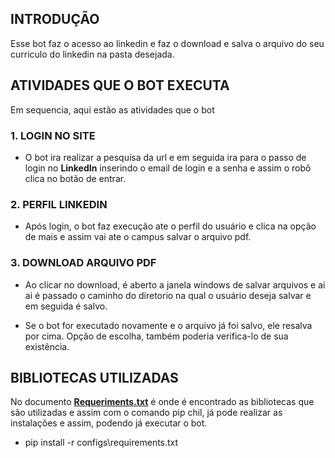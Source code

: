 ## INTRODUÇÃO
Esse bot faz o acesso ao linkedin e faz o download e salva o arquivo do seu curriculo do linkedin 
na pasta desejada.

## ATIVIDADES QUE O BOT EXECUTA

Em sequencia, aqui estão as atividades que o bot 

### 1. LOGIN NO SITE

- O bot ira realizar a pesquisa da url e em seguida ira para o passo de login no <b> LinkedIn</b> inserindo o email de 
login e a senha e assim o robô clica no botão de entrar.

### 2. PERFIL LINKEDIN

- Após login, o bot faz execução ate o perfil do usuário e clica na opção de mais e assim vai ate o campus
salvar o arquivo pdf.


### 3. DOWNLOAD ARQUIVO PDF

- Ao clicar no download, é aberto a janela windows de salvar arquivos e ai ai é passado o caminho do diretorio 
na qual o usuário deseja salvar e em seguida é salvo.

- Se o bot for executado novamente e o arquivo já foi salvo, ele resalva por cima. Opção de escolha, 
também poderia verifica-lo de sua existência.


## BIBLIOTECAS UTILIZADAS

No documento <b>[Requeriments.txt](C:\Users\Edrielle\OneDrive\Documentos\python-robs\robo_rpa\configs\requirements.txt)</b> é onde
é encontrado as bibliotecas que são utilizadas e assim com o comando pip chil, já pode realizar as instalações e assim,
podendo já executar o bot.

-  pip install -r configs\requirements.txt